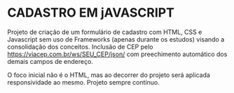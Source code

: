 # CADASTRO EM jAVASCRIPT

Projeto de criação de um formulário de cadastro com HTML, CSS e Javascript sem uso de Frameworks (apenas durante os estudos) visando a consolidação dos conceitos.
Inclusão de CEP pelo https://viacep.com.br/ws/SEU_CEP/json/ com preechimento automático dos demais campos de endereço.

O foco inicial não é o HTML, mas ao decorrer do projeto será aplicada responsividade ao mesmo.
Projeto sempre contínuo.
